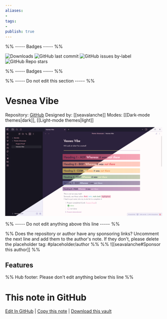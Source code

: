 ```yaml
---
aliases:
- 
tags: 
- 
publish: true
---
```


%% ----- Badges ----- %%

![Downloads](https://img.shields.io/badge/downloads-1398-573E7A?style=for-the-badge&logo=)
![GitHub last commit](https://img.shields.io/github/last-commit/seavalanche/vesnea-obsidian-theme?color=573E7A&label=last%20update&logo=github&style=for-the-badge)
![GitHub issues by-label](https://img.shields.io/github/issues/seavalanche/vesnea-obsidian-theme/help%20wanted?color=573E7A&logo=github&style=for-the-badge) 
![GitHub Repo stars](https://img.shields.io/github/stars/seavalanche/vesnea-obsidian-theme?color=573E7A&logo=github&style=for-the-badge)

%% ----- Badges ----- %%

%% ----- Do not edit this section ----- %%

# Vesnea Vibe

Repository: [GitHub](https://github.com/seavalanche/vesnea-obsidian-theme)
Designed by: [[seavalanche]]
Modes: [[Dark-mode themes|dark]], [[Light-mode themes|light]]



![screenshot](https://github.com/seavalanche/vesnea-obsidian-theme/raw/HEAD/store-display.png)

%% ----- Do not edit anything above this line ----- %% 

%% Does the repository or author have any sponsoring links? Uncomment the next line and add them to the author's note. If they don't, please delete the placeholder tag: #placeholder/author %%
%% ![[seavalanche#Sponsor this author]] %%


## Features



%% Hub footer: Please don't edit anything below this line %%

# This note in GitHub

<span class="git-footer">[Edit In GitHub](https://github.dev/obsidian-community/obsidian-hub/blob/main/02%20-%20Community%20Expansions/02.05%20All%20Community%20Expansions/Themes/Vesnea%20Vibe.md "git-hub-edit-note") | [Copy this note](https://raw.githubusercontent.com/obsidian-community/obsidian-hub/main/02%20-%20Community%20Expansions/02.05%20All%20Community%20Expansions/Themes/Vesnea%20Vibe.md "git-hub-copy-note") | [Download this vault](https://github.com/obsidian-community/obsidian-hub/archive/refs/heads/main.zip "git-hub-download-vault") </span>

